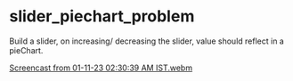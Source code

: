 # slider_piechart_problem



Build a slider, on increasing/ decreasing the slider, value should reflect in a pieChart.



[Screencast from 01-11-23 02:30:39 AM IST.webm](https://github.com/iamsuryasonar/slider_piechart_problem/assets/79869026/6938622b-4178-4855-a253-1256903634ab)
